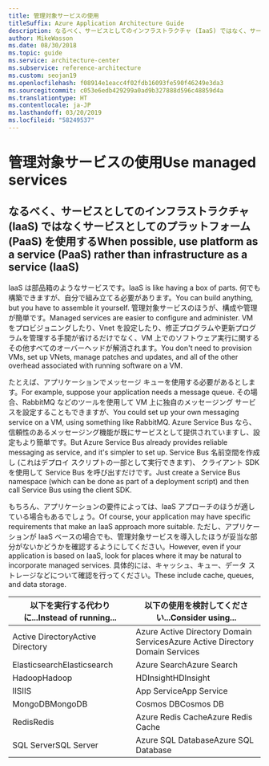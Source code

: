 ```yaml
---
title: 管理対象サービスの使用
titleSuffix: Azure Application Architecture Guide
description: なるべく、サービスとしてのインフラストラクチャ (IaaS) ではなく、サービスとしてのプラットフォーム (PaaS) を使用します。
author: MikeWasson
ms.date: 08/30/2018
ms.topic: guide
ms.service: architecture-center
ms.subservice: reference-architecture
ms.custom: seojan19
ms.openlocfilehash: f08914e1eacc4f02fdb16093fe590f46249e3da3
ms.sourcegitcommit: c053e6edb429299a0ad9b327888d596c48859d4a
ms.translationtype: HT
ms.contentlocale: ja-JP
ms.lasthandoff: 03/20/2019
ms.locfileid: "58249537"
---
```

# <a name="use-managed-services"></a><span data-ttu-id="7c263-103">管理対象サービスの使用</span><span class="sxs-lookup"><span data-stu-id="7c263-103">Use managed services</span></span>

## <a name="when-possible-use-platform-as-a-service-paas-rather-than-infrastructure-as-a-service-iaas"></a><span data-ttu-id="7c263-104">なるべく、サービスとしてのインフラストラクチャ (IaaS) ではなくサービスとしてのプラットフォーム (PaaS) を使用する</span><span class="sxs-lookup"><span data-stu-id="7c263-104">When possible, use platform as a service (PaaS) rather than infrastructure as a service (IaaS)</span></span>

<span data-ttu-id="7c263-105">IaaS は部品箱のようなサービスです。</span><span class="sxs-lookup"><span data-stu-id="7c263-105">IaaS is like having a box of parts.</span></span> <span data-ttu-id="7c263-106">何でも構築できますが、自分で組み立てる必要があります。</span><span class="sxs-lookup"><span data-stu-id="7c263-106">You can build anything, but you have to assemble it yourself.</span></span> <span data-ttu-id="7c263-107">管理対象サービスのほうが、構成や管理が簡単です。</span><span class="sxs-lookup"><span data-stu-id="7c263-107">Managed services are easier to configure and administer.</span></span> <span data-ttu-id="7c263-108">VM をプロビジョニングしたり、Vnet を設定したり、修正プログラムや更新プログラムを管理する手間が省けるだけでなく、VM 上でのソフトウェア実行に関するその他すべてのオーバーヘッドが解消されます。</span><span class="sxs-lookup"><span data-stu-id="7c263-108">You don't need to provision VMs, set up VNets, manage patches and updates, and all of the other overhead associated with running software on a VM.</span></span>

<span data-ttu-id="7c263-109">たとえば、アプリケーションでメッセージ キューを使用する必要があるとします。</span><span class="sxs-lookup"><span data-stu-id="7c263-109">For example, suppose your application needs a message queue.</span></span> <span data-ttu-id="7c263-110">その場合、RabbitMQ などのツールを使用して VM 上に独自のメッセージング サービスを設定することもできますが、</span><span class="sxs-lookup"><span data-stu-id="7c263-110">You could set up your own messaging service on a VM, using something like RabbitMQ.</span></span> <span data-ttu-id="7c263-111">Azure Service Bus なら、信頼性のあるメッセージング機能が既にサービスとして提供されていますし、設定もより簡単です。</span><span class="sxs-lookup"><span data-stu-id="7c263-111">But Azure Service Bus already provides reliable messaging as service, and it's simpler to set up.</span></span> <span data-ttu-id="7c263-112">Service Bus 名前空間を作成し (これはデプロイ スクリプトの一部として実行できます)、 クライアント SDK を使用して Service Bus を呼び出すだけです。</span><span class="sxs-lookup"><span data-stu-id="7c263-112">Just create a Service Bus namespace (which can be done as part of a deployment script) and then call Service Bus using the client SDK.</span></span>

<span data-ttu-id="7c263-113">もちろん、アプリケーションの要件によっては、IaaS アプローチのほうが適している場合もあるでしょう。</span><span class="sxs-lookup"><span data-stu-id="7c263-113">Of course, your application may have specific requirements that make an IaaS approach more suitable.</span></span> <span data-ttu-id="7c263-114">ただし、アプリケーションが IaaS ベースの場合でも、管理対象サービスを導入したほうが妥当な部分がないかどうかを確認するようにしてください。</span><span class="sxs-lookup"><span data-stu-id="7c263-114">However, even if your application is based on IaaS, look for places where it may be natural to incorporate managed services.</span></span> <span data-ttu-id="7c263-115">具体的には、キャッシュ、キュー、データ ストレージなどについて確認を行ってください。</span><span class="sxs-lookup"><span data-stu-id="7c263-115">These include cache, queues, and data storage.</span></span>

| <span data-ttu-id="7c263-116">以下を実行する代わりに...</span><span class="sxs-lookup"><span data-stu-id="7c263-116">Instead of running...</span></span> | <span data-ttu-id="7c263-117">以下の使用を検討してください...</span><span class="sxs-lookup"><span data-stu-id="7c263-117">Consider using...</span></span> |
|-----------------------|-------------|
| <span data-ttu-id="7c263-118">Active Directory</span><span class="sxs-lookup"><span data-stu-id="7c263-118">Active Directory</span></span> | <span data-ttu-id="7c263-119">Azure Active Directory Domain Services</span><span class="sxs-lookup"><span data-stu-id="7c263-119">Azure Active Directory Domain Services</span></span> |
| <span data-ttu-id="7c263-120">Elasticsearch</span><span class="sxs-lookup"><span data-stu-id="7c263-120">Elasticsearch</span></span> | <span data-ttu-id="7c263-121">Azure Search</span><span class="sxs-lookup"><span data-stu-id="7c263-121">Azure Search</span></span> |
| <span data-ttu-id="7c263-122">Hadoop</span><span class="sxs-lookup"><span data-stu-id="7c263-122">Hadoop</span></span> | <span data-ttu-id="7c263-123">HDInsight</span><span class="sxs-lookup"><span data-stu-id="7c263-123">HDInsight</span></span> |
| <span data-ttu-id="7c263-124">IIS</span><span class="sxs-lookup"><span data-stu-id="7c263-124">IIS</span></span> | <span data-ttu-id="7c263-125">App Service</span><span class="sxs-lookup"><span data-stu-id="7c263-125">App Service</span></span> |
| <span data-ttu-id="7c263-126">MongoDB</span><span class="sxs-lookup"><span data-stu-id="7c263-126">MongoDB</span></span> | <span data-ttu-id="7c263-127">Cosmos DB</span><span class="sxs-lookup"><span data-stu-id="7c263-127">Cosmos DB</span></span> |
| <span data-ttu-id="7c263-128">Redis</span><span class="sxs-lookup"><span data-stu-id="7c263-128">Redis</span></span> | <span data-ttu-id="7c263-129">Azure Redis Cache</span><span class="sxs-lookup"><span data-stu-id="7c263-129">Azure Redis Cache</span></span> |
| <span data-ttu-id="7c263-130">SQL Server</span><span class="sxs-lookup"><span data-stu-id="7c263-130">SQL Server</span></span> | <span data-ttu-id="7c263-131">Azure SQL Database</span><span class="sxs-lookup"><span data-stu-id="7c263-131">Azure SQL Database</span></span> |
